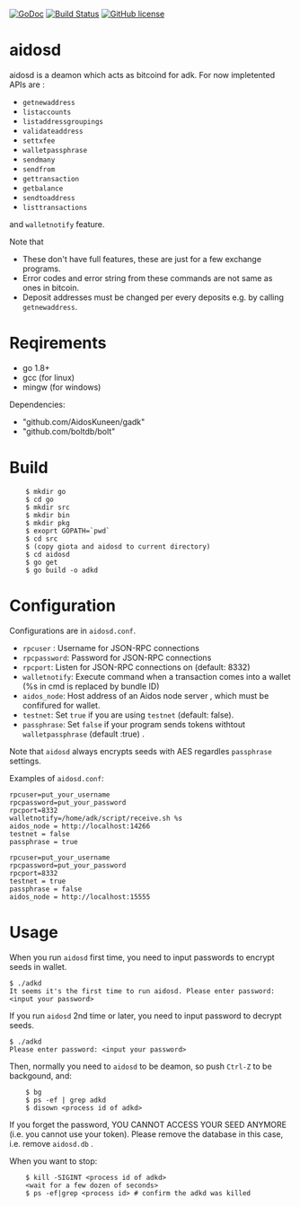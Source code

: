 [![GoDoc](https://godoc.org/github.com/AidosKuneen/aidosd?status.svg)](https://godoc.org/github.com/AidosKuneen/aidosd)
[![Build Status](https://travis-ci.org/AidosKuneen/aidosd.svg?branch=master)](https://travis-ci.org/AidosKuneen/aidosd)
[![GitHub license](https://img.shields.io/badge/license-MIT-blue.svg)](https://raw.githubusercontent.com/AidosKuneen/aidosd/LICENSE)

# aidosd

aidosd is a deamon which acts as bitcoind for adk. For now impletented APIs are :

* `getnewaddress`
* `listaccounts`
* `listaddressgroupings`
* `validateaddress`
* `settxfee`
* `walletpassphrase`
* `sendmany`
* `sendfrom`
* `gettransaction`
* `getbalance`
* `sendtoaddress`
* `listtransactions`

and `walletnotify` feature.


Note that 

* These don't have full features, these are just for a few exchange programs.
* Error codes and error string from these commands are not same as ones in bitcoin.
* Deposit addresses must be changed per every deposits e.g. by calling `getnewaddress`. 

# Reqirements

* go 1.8+
* gcc (for linux)
* mingw (for windows)

Dependencies:
* "github.com/AidosKuneen/gadk"
* "github.com/boltdb/bolt"


# Build

```
	$ mkdir go
	$ cd go
	$ mkdir src
	$ mkdir bin
	$ mkdir pkg
	$ exoprt GOPATH=`pwd`
	$ cd src
	$ (copy giota and aidosd to current directory)
	$ cd aidosd
	$ go get
	$ go build -o adkd
```

# Configuration

Configurations are in `aidosd.conf`.

 * `rpcuser` : Username for JSON-RPC connections 
 * `rpcpassword`: Password for JSON-RPC connections 
 * `rpcport`: Listen for JSON-RPC connections on <port> (default: 8332) 
 * `walletnotify`: Execute command when a  transaction comes into a wallet (%s in cmd is replaced by bundle ID) 
 * `aidos_node`: Host address of an Aidos node server , which must be confifured  for wallet.
 * `testnet`: Set `true` if you are using `testnet` (default: false).
 * `passphrase`: Set `false` if your program sends tokens withtout `walletpassphrase` (default :true) .

Note that `aidosd` always encrypts seeds with AES regardles `passphrase` settings. 

Examples of `aidosd.conf`:

```
rpcuser=put_your_username
rpcpassword=put_your_password
rpcport=8332
walletnotify=/home/adk/script/receive.sh %s
aidos_node = http://localhost:14266
testnet = false
passphrase = true
```

```
rpcuser=put_your_username
rpcpassword=put_your_password
rpcport=8332
testnet = true
passphrase = false
aidos_node = http://localhost:15555
```


# Usage

When you run `aidosd` first time, you need to input passwords to encrypt seeds in wallet.

```
$ ./adkd
It seems it's the first time to run aidosd. Please enter password: <input your password> 
```

If you run `aidosd` 2nd time or later, you need to input password to decrypt seeds.

```
$ ./adkd
Please enter password: <input your password> 
```

Then, normally you need to `aidosd` to be deamon, so push `Ctrl-Z` to be backgound, and:

```
	$ bg
	$ ps -ef | grep adkd
	$ disown <process id of adkd>
```

If you forget the password, YOU CANNOT ACCESS YOUR SEED ANYMORE (i.e. you cannot use your token).
Please remove the database in this case, i.e. remove `aidosd.db` .

When you want to stop:

```
	$ kill -SIGINT <process id of adkd>
	<wait for a few dozen of seconds>
	$ ps -ef|grep <process id> # confirm the adkd was killed
```
